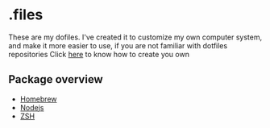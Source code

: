 # .files
These are my dofiles. I've created it to customize my own computer system, and make it more easier to use, if you are not familiar with dotfiles repositories Click [here](https://medium.com/@webprolific/getting-started-with-dotfiles-43c3602fd789) to know how to create you own

## Package overview
- [Homebrew](https://brew.sh/)
- [Nodejs](https://nodejs.org/en/download/) 
- [ZSH](https://ohmyz.sh/)
